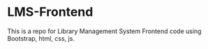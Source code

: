 # LMS-Frontend
This is a repo for Library Management System Frontend code using Bootstrap, html, css, js.
